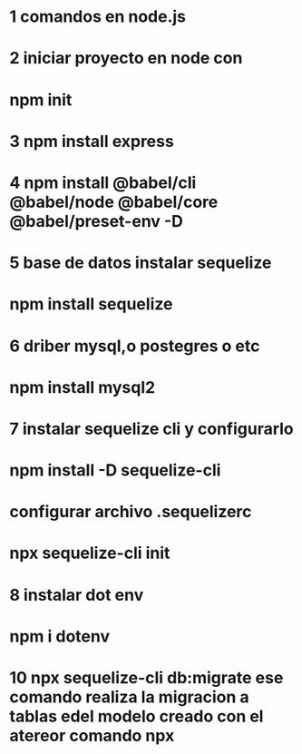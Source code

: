 # 1 comandos en node.js
# 2 iniciar proyecto en node con
#   npm init
# 3 npm install express
# 4 npm install @babel/cli @babel/node @babel/core @babel/preset-env -D
# 5 base de datos instalar sequelize
# npm install sequelize
# 6 driber mysql,o postegres o etc
# npm install mysql2
# 7 instalar sequelize cli y configurarlo
# npm install -D sequelize-cli 
# configurar archivo .sequelizerc
# npx sequelize-cli init
# 8 instalar dot env
# npm i dotenv


# 10 npx sequelize-cli db:migrate ese comando realiza la migracion a tablas edel modelo creado con el atereor comando npx